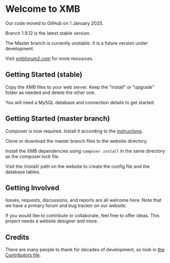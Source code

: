 # Welcome to XMB

Our code moved to GitHub on 1 January 2025.

Branch 1.9.12 is the latest stable version.

The Master branch is currently unstable.  It is a future version under development.

Visit [xmbforum2.com](https://www.xmbforum2.com) for more resources.

## Getting Started (stable)

Copy the XMB files to your web server.  Keep the "install" or "upgrade" folder as needed and delete the other one.

You will need a MySQL database and connection details to get started.

## Getting Started (master branch)

Composer is now required.  Install it according to the [instructions](https://getcomposer.org/doc/00-intro.md).

Clone or download the master branch files to the website directory.

Install the XMB dependencies using `composer install` in the same directory as the composer.lock file.

Visit the /install/ path on the website to create the config file and the database tables.

## Getting Involved

Issues, requests, discussions, and reports are all welcome here.  Note that we have a primary forum and bug tracker on our website.

If you would like to contribute or collaborate, feel free to offer ideas.  This project needs a website designer and more.

## Credits

There are many people to thank for decades of development, so look in [the Contributors file](CONTRIBUTORS.md).
